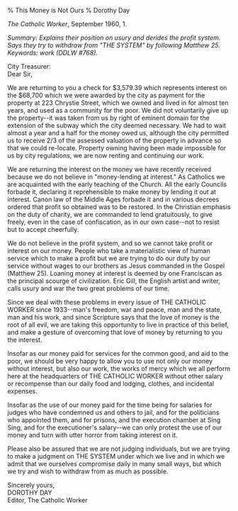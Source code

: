 % This Money is Not Ours
% Dorothy Day

*The Catholic Worker*, September 1960, 1.

*Summary: Explains their position on usury and derides the profit
system. Says they try to withdraw from "THE SYSTEM" by following Matthew
25. Keywords: work (DDLW \#768).*

City Treasurer: \
Dear Sir,

We are returning to you a check for \$3,579.39 which represents interest
on the \$68,700 which we were awarded by the city as payment for the
property at 223 Chrystie Street, which we owned and lived in for almost
ten years, and used as a community for the poor. We did not voluntarily
give up the property--it was taken from us by right of eminent domain
for the extension of the subway which the city deemed necessary. We had
to wait almost a year and a half for the money owed us, although the
city permitted us to receive 2/3 of the assessed valuation of the
property in advance so that we could re-locate. Property owning having
been made impossible for us by city regulations, we are now renting and
continuing our work.

We are returning the interest on the money we have recently received
because we do not believe in "money-lending at interest." As Catholics
we are acquainted with the early teaching of the Church. All the early
Councils forbade it, declaring it reprehensible to make money by lending
it out at interest. Canon law of the Middle Ages forbade it and in
various decrees ordered that profit so obtained was to be restored. In
the Christian emphasis on the duty of charity, we are commanded to lend
gratuitously, to give freely, even in the case of confiscation, as in
our own case--not to resist but to accept cheerfully.

We do not believe in the profit system, and so we cannot take profit or
interest on our money. People who take a materialistic view of human
service which to make a profit but we are trying to do our duty by our
service without wages to our brothers as Jesus commanded in the Gospel
(Matthew 25). Loaning money at interest is deemed by one Franciscan as
the principal scourge of civilization. Eric Gill, the English artist and
writer, calls usury and war the two great problems of our time.

Since we deal with these problems in every issue of THE CATHOLIC WORKER
since 1933--man's freedom, war and peace, man and the state, man and his
work, and since Scripture says that the love of money is the root of all
evil, we are taking this opportunity to live in practice of this belief,
and make a gesture of overcoming that love of money by returning to you
the interest.

Insofar as our money paid for services for the common good, and aid to
the poor, we should be very happy to allow you to use not only our money
without interest, but also our work, the works of mercy which we all
perform here at the headquarters of THE CATHOLIC WORKER without other
salary or recompense than our daily food and lodging, clothes, and
incidental expenses.

Insofar as the use of our money paid for the time being for salaries for
judges who have condemned us and others to jail, and for the politicians
who appointed them, and for prisons, and the execution chamber at Sing
Sing, and for the executioner's salary--we can only protest the use of
our money and turn with utter horror from taking interest on it.

Please also be assured that we are not judging individuals, but we are
trying to make a judgment on THE SYSTEM under which we live and in which
we admit that we ourselves compromise daily in many small ways, but
which we try and wish to withdraw from as much as possible.

Sincerely yours, \
DOROTHY DAY \
Editor, The Catholic Worker
